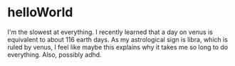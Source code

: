 # helloWorld

I'm the slowest at everything. I recently learned that a day on venus is equivalent to about 116 earth days. As my astrological sign is libra, which is ruled by venus, I feel like maybe this explains why it takes me so long to do everything. Also, possibly adhd. 
